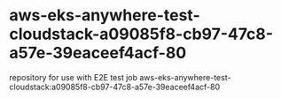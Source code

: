 # aws-eks-anywhere-test-cloudstack-a09085f8-cb97-47c8-a57e-39eaceef4acf-80
repository for use with E2E test job aws-eks-anywhere-test-cloudstack:a09085f8-cb97-47c8-a57e-39eaceef4acf-80

